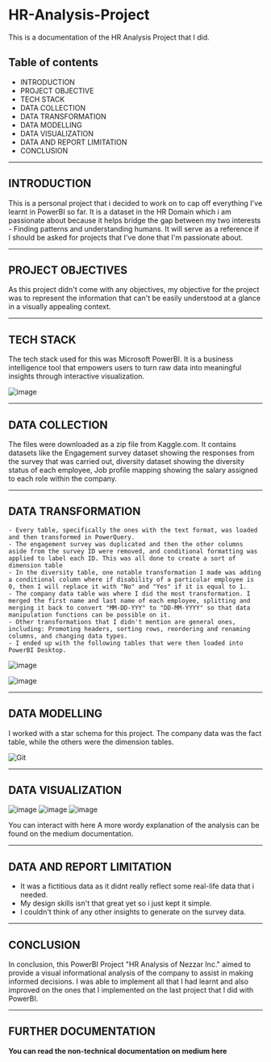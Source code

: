 # HR-Analysis-Project
This is a documentation of the HR Analysis Project that I did.

## Table of contents
- INTRODUCTION
- PROJECT OBJECTIVE 
- TECH STACK
- DATA COLLECTION
- DATA TRANSFORMATION
- DATA MODELLING
- DATA VISUALIZATION
- DATA AND REPORT LIMITATION
- CONCLUSION



---
## INTRODUCTION
This is a personal project that i decided to work on to cap off everything I've learnt in PowerBI so far. It is a dataset in the HR Domain which i am passionate about because it helps bridge the gap between my two interests - Finding patterns and understanding humans. It will serve as a reference if I should be asked for projects that I've done that I'm passionate about.


---
## PROJECT OBJECTIVES
As this project didn't come with any objectives, my objective for the project was to represent the information that can't be easily understood at a glance in a visually appealing context.


---
## TECH STACK
The tech stack used for this was Microsoft PowerBI. It is a business intelligence tool that empowers users to turn raw data into meaningful insights through interactive visualization.

![image](https://github.com/N3zzar/HR-Analysis-Project/assets/85373417/1f11f395-027a-47ea-a965-ebcee0a3c0c6)


---
## DATA COLLECTION
The files were downloaded as a zip file from Kaggle.com. It contains datasets like the Engagement survey dataset showing the responses from the survey that was carried out, diversity dataset showing the diversity status of each employee, Job profile mapping showing the salary assigned to each role within the company.




---
## DATA TRANSFORMATION
````
- Every table, specifically the ones with the text format, was loaded and then transformed in PowerQuery.
- The engagement survey was duplicated and then the other columns aside from the survey ID were removed, and conditional formatting was applied to label each ID. This was all done to create a sort of dimension table
- In the diversity table, one notable transformation I made was adding a conditional column where if disability of a particular employee is 0, then I will replace it with "No" and "Yes" if it is equal to 1.
- The company data table was where I did the most transformation. I merged the first name and last name of each employee, splitting and merging it back to convert "MM-DD-YYY" to "DD-MM-YYYY" so that data manipulation functions can be possible on it.
- Other transformations that I didn't mention are general ones, including: Promoting headers, sorting rows, reordering and renaming columns, and changing data types. 
- I ended up with the following tables that were then loaded into PowerBI Desktop.
````
![image](https://github.com/N3zzar/HR-Analysis-Project/assets/85373417/3e656055-7c7c-4234-b5c5-a9a1fa59ddd9)

![image](https://github.com/N3zzar/HR-Analysis-Project/assets/85373417/c0d86a6f-2d9c-4c60-adf9-21a05ad6d9c4)




---

## DATA MODELLING
I worked with a star schema for this project. The company data was the fact table, while the others were the dimension tables.

![Git](https://github.com/N3zzar/HR-Analysis-Project/assets/85373417/259c5ef4-0c76-467d-a729-36c965fddd74)

----

## DATA VISUALIZATION
![image](https://github.com/N3zzar/HR-Analysis-Project/assets/85373417/f0aa3ed9-048f-461f-8c3a-c2d945bdc18c)
![image](https://github.com/N3zzar/HR-Analysis-Project/assets/85373417/293f2094-6d37-44aa-ba37-5a69cd71f49a)
![image](https://github.com/N3zzar/HR-Analysis-Project/assets/85373417/162f148b-ba9a-4c59-92ae-f1c52361a7b4)

You can interact with here 
A more wordy explanation of the analysis can be found on the medium documentation.


---
## DATA AND REPORT LIMITATION
- It was a fictitious data as it didnt really reflect some real-life data that i needed.
- My design skills isn't that great yet so i just kept it simple.
- I couldn't think of any other insights to generate on the survey data.


---
## CONCLUSION
In conclusion, this PowerBI Project "HR Analysis of Nezzar Inc." aimed to provide a visual informational analysis of the company to assist in making informed decisions. I was able to implement all that I had learnt and also improved on the ones that I implemented on the last project that I did with PowerBI.

---
## FURTHER DOCUMENTATION
**You can read the non-technical documentation on medium here**


